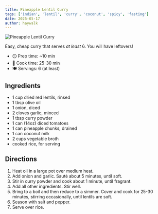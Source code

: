 ```yaml
---
title: Pineapple Lentil Curry
tags: ['indian', 'lentil', 'curry', 'coconut', 'spicy', 'fasting']
date: 2025-05-17
author: haywalk
---
```


![Pineapple Lentil Curry](/pix/pineapple-lentil-curry.webp)

Easy, cheap curry that serves *at least* 6. You will have leftovers!

- ⏲️ Prep time: ~10 min
- 🍳 Cook time: 25-30 min
- 🍽️ Servings: 6 (at least)

## Ingredients

- 1 cup dried red lentils, rinsed
- 1 tbsp olive oil
- 1 onion, diced
- 2 cloves garlic, minced
- 1 tbsp curry powder
- 1 can (14oz) diced tomatoes
- 1 can pineapple chunks, drained
- 1 can coconut milk
- 2 cups vegetable broth
- cooked rice, for serving

## Directions

1. Heat oil in a large pot over medium heat.
2. Add onion and garlic. Sauté about 5 minutes, until soft.
3. Stir in curry powder and cook about 1 minute, until fragrant.
4. Add all other ingredients. Stir well.
5. Bring to a boil and then reduce to a simmer. Cover and cook for 25-30 minutes, stirring occasionally, until lentils are soft.
6. Season with salt and pepper.
7. Serve over rice.


